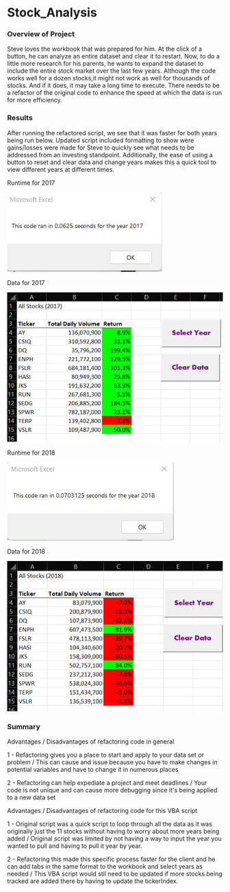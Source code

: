 # Stock_Analysis

### Overview of Project
   Steve loves the workbook that was prepared for him. At the click of a button, he can analyze an entire dataset and clear it to restart. Now, to do a little more          research for his parents, he wants to expand the dataset to include the entire stock market over the last few years. Although the code works well for a dozen stocks,it might not work as well for thousands of stocks. And if it does, it may take a long time to execute.  There needs to be a refactor of the original code to enhance the speed at which the data is run for more efficiency.

### Results

 After running the refactored script, we see that it was faster for both years being run below.  Updated script included formatting to show were gains/losses were made for Steve to quickly see what needs to be addressed from an investing standpoint.  Additionally, the ease of using a button to reset and clear data and change years makes this a quick tool to view different years at different times. 

Runtime for 2017

   ![2017%20Macro%20Runtime_GJ.png](Resources/2017%20Macro%20Runtime_GJ.png)

Data for 2017

   ![2017%20Data%20_GJ.png](Resources/2017%20Data%20_GJ.png)

Runtime for 2018

   ![2018%20Macro%20Runtime_GJ.png](Resources/2018%20Macro%20Runtime_GJ.png)

Data for 2018

   ![2018%20Data%20_GJ.png](Resources/2018%20Data%20_GJ.png)

### Summary

  Advantages / Disadvantages of refactoring code in general
  
  1 - Refactoring gives you a place to start and apply to your data set or problem / This can cause and issue because you have to make changes in potential variables         and have to change it in numerous places
  
  2 - Refactoring can help expediate a project and meet deadlines / Your code is not unique and can cause more debugging since it's being applied to a new data set 
  
  Advantages / Disadvantages of refactoring code for this VBA script
  
  1 - Original script was a quick script to loop through all the data as it was originally just the 11 stocks without having to worry about more years being added /       Original script was limited by not having a way to input the year you wanted to pull and having to pull it year by year.
  
  2 - Refactoring this made this specific process faster for the client and he can add tabs in the same format to the workbook and select years as needed / This VBA         script would stil need to be updated if more stocks being tracked are added there by having to update the tickerIndex.
